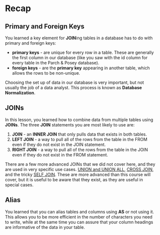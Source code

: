 # Recap

## Primary and Foreign Keys

You learned a key element for **JOIN**ing tables in a database has to do with primary and foreign keys:  
* **primary keys** - are unique for every row in a table. These are generally the first column in our database (like you saw with the id column for every table in the Parch & Posey database).  
* **foreign keys** - are the **primary key** appearing in another table, which allows the rows to be non-unique.  

Choosing the set up of data in our database is very important, but not usually the job of a data analyst. This process is known as **Database Normalization**.


## JOINs

In this lesson, you learned how to combine data from multiple tables using **JOINs**. The three **JOIN** statements you are most likely to use are:  
1. **JOIN** - an **INNER JOIN** that only pulls data that exists in both tables.  
2. **LEFT JOIN** - a way to pull all of the rows from the table in the FROM even if they do not exist in the JOIN statement.  
3. **RIGHT JOIN** - a way to pull all of the rows from the table in the JOIN even if they do not exist in the FROM statement.

There are a few more advanced JOINs that we did not cover here, and they are used in very specific use cases. [UNION and UNION ALL](https://www.w3schools.com/sql/sql_union.asp), [CROSS JOIN](https://www.w3schools.com/sql/cross-join.php), and the tricky [SELF JOIN](https://www.w3schools.com/sql/sql_join_self.asp). These are more advanced than this course will cover, but it is useful to be aware that they exist, as they are useful in special cases.


## Alias

You learned that you can alias tables and columns using **AS** or not using it. This allows you to be more efficient in the number of characters you need to write, while at the same time you can assure that your column headings are informative of the data in your table.
